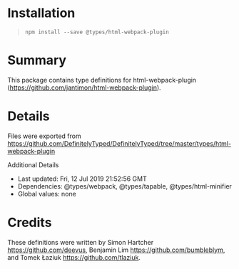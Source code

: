 # Installation
> `npm install --save @types/html-webpack-plugin`

# Summary
This package contains type definitions for html-webpack-plugin (https://github.com/jantimon/html-webpack-plugin).

# Details
Files were exported from https://github.com/DefinitelyTyped/DefinitelyTyped/tree/master/types/html-webpack-plugin

Additional Details
 * Last updated: Fri, 12 Jul 2019 21:52:56 GMT
 * Dependencies: @types/webpack, @types/tapable, @types/html-minifier
 * Global values: none

# Credits
These definitions were written by Simon Hartcher <https://github.com/deevus>, Benjamin Lim <https://github.com/bumbleblym>, and Tomek Łaziuk <https://github.com/tlaziuk>.
